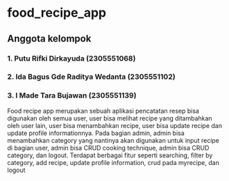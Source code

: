 # food_recipe_app
## Anggota kelompok
### 1. Putu Rifki Dirkayuda (2305551068)
### 2. Ida Bagus Gde Raditya Wedanta (2305551102)
### 3. I Made Tara Bujawan (2305551139)

Food recipe app merupakan sebuah aplikasi pencatatan resep bisa digunakan oleh semua user, user bisa melihat recipe yang ditambahkan oleh user lain, user bisa menambahkan recipe, user bisa update recipe dan update profile informationnya. Pada bagian admin, admin bisa menambahkan category yang nantinya akan digunakan untuk input recipe di bagian user, admin bisa CRUD cooking technique, admin bisa CRUD category, dan logout.
Terdapat berbagai fitur seperti searching, filter by category, add recipe, update profile information, crud pada myrecipe, dan logout
